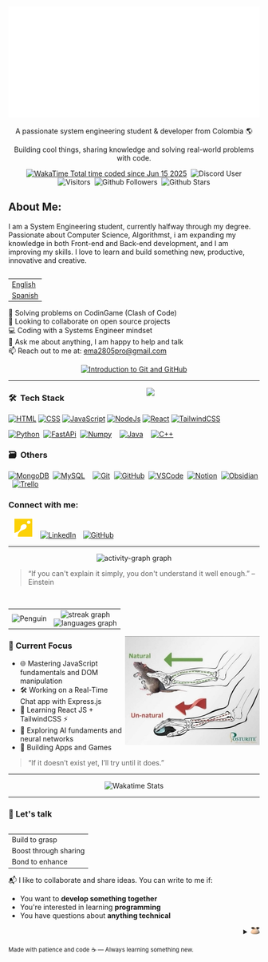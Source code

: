 ![Calavera](./img/CodeMe.svg "Inspired by pyoneerC")

<p align="center">A passionate system engineering student & developer from Colombia 🌎</p>
<p align="center">Building cool things, sharing knowledge and solving real-world problems with code.</p>

<div align="center">
  <a href="https://wakatime.com/@ema28pro"><img src="https://wakatime.com/badge/user/579f9039-3a59-45fa-9d52-96caf7783967.svg" alt="WakaTime Total time coded since Jun 15 2025" class="inline-block mx-1" style="margin: 0px 2px;"/></a>
  <img alt="Discord User" src="https://img.shields.io/badge/Discord-ema28pro-5865F2?logo=discord&logoColor=white" class="inline-block mx-1" style="margin: 0px 2px;">

  <img alt="Visitors" src="https://visitor-badge.laobi.icu/badge?page_id=ema28pro" class="inline-block mx-1" style="margin: 0px 2px;">
  <img alt="Github Followers" src="https://img.shields.io/github/followers/ema28pro?style=social" class="inline-block mx-1" style="margin: 0px 2px;">
  <img alt="Github Stars" src="https://img.shields.io/github/stars/ema28pro?style=social" class="inline-block mx-1" style="margin: 0px 2px;">
</div>


<!-- <img src="https://quotes-github-readme.vercel.app/api?type=vetical&theme=radical" align="right" height="170"/> -->

## **About Me**: 
<p>
  I am a System Engineering student, currently halfway through my degree. Passionate about Computer Science, Algorithmst, i am expanding my knowledge in both Front-end and Back-end development, and I am improving my skills. I love to learn and build something new, productive, innovative and creative.
</p>

<table align="right">
<tr><td><a href="./README.md">English</a></tr></td>
<tr><td><a href="./README_es.md">Spanish</a></tr></td>
</table>

🧠 Solving problems on CodinGame (Clash of Code) <br>
🤝 Looking to collaborate on open source projects <br>
💻 Coding with a Systems Engineer mindset <br>
💬 Ask me about anything, I am happy to help and talk <br>
📫 Reach out to me at: [ema2805pro@gmail.com](ema2805pro@gmail.com) <br>
<!-- ⚡ **Fun fact**: ```Nan != Nan``` -->

<!-- <div align="center">
  <img src="https://skillicons.dev/icons?i=html,css,js,nodejs,react,py,fastapi,java,cpp,mysql,mongodb" />
</div> -->
<div align="center"><a href="https://github.com/ema28pro/GitHub-Guide-Profile">
  <img  src="https://github-readme-stats.vercel.app/api/pin/?username=ema28pro&repo=GitHub-Guide-Profile&theme=radical&show_owner=true" title="Introduction to Git and GitHub" alt="Introduction to Git and GitHub" />
</a></div>

---

<a href="https://github.com/ema28pro">
<img width="45%" align="right" src="https://quotes-github-readme.vercel.app/api?type=vetical&theme=radical" />
</a>

### 🛠 &nbsp;Tech Stack

<!-- ![Web](https://skillicons.dev/icons?i=html,css,js,nodejs,react,tailwind) -->
[![HTML](https://skillicons.dev/icons?i=html "HTML")](https://www.w3schools.com/html)
[![CSS](https://skillicons.dev/icons?i=css "CSS")](https://www.w3schools.com/css/)
[![JavaScript](https://skillicons.dev/icons?i=js "JavaScript")](https://www.w3schools.com/Js)
[![NodeJs](https://skillicons.dev/icons?i=nodejs "NodeJs")](https://nodejs.org)
[![React](https://skillicons.dev/icons?i=react "React")](https://react.dev/)
[![TailwindCSS](https://skillicons.dev/icons?i=tailwind "TailwindCSS")](https://tailwindcss.com/)

[![Python](https://skillicons.dev/icons?i=python "Pythoh")](https://www.python.org/)&nbsp;
[![FastAPi](https://skillicons.dev/icons?i=fastapi "FastAPI")](https://fastapi.tiangolo.com/)&nbsp;
<a href="https://numpy.org/" ><img alt="Numpy" title="Numpy" src="https://cdn.jsdelivr.net/gh/devicons/devicon/icons/numpy/numpy-original.svg" height="47"/></a>&nbsp;&nbsp;&nbsp;
[![Java](https://skillicons.dev/icons?i=java "Java")](https://www.java.com/)&nbsp;&nbsp;&nbsp;
[![C++](https://skillicons.dev/icons?i=cpp "C++")](https://www.learncpp.com/)



### 🗃 &nbsp;Others
[![MongoDB](https://skillicons.dev/icons?i=mongodb "MongoDB")](https://www.mongodb.com/)&nbsp;
[![MySQL](https://skillicons.dev/icons?i=mysql "MySQL")](https://www.mysql.com/)&nbsp;&nbsp;&nbsp;
[![Git](https://skillicons.dev/icons?i=git "Git")](https://git-scm.com/)&nbsp;
[![GitHub](https://skillicons.dev/icons?i=github "GitHub")](https://github.com/)&nbsp;
[![VSCode](https://skillicons.dev/icons?i=vscode "VSCode")](https://code.visualstudio.com/)&nbsp;
[![Notion](https://skillicons.dev/icons?i=notion "Notion")](https://www.notion.com/)&nbsp;
[![Obsidian](https://skillicons.dev/icons?i=obsidian "Obsidian")](https://obsidian.md/)&nbsp;
<a href="https://trello.com/"><img alt="Trello" title="Trello" src="https://cdn.simpleicons.org/trello/0052C" height=47></a>
<!-- https://www.tutorialspoint.com/fastapi -->
<!-- https://www.datacamp.com/es/tutorial/introduction-fastapi-tutorial -->
<!-- https://www.w3schools.com/cpp/cpp_intro.asp  -->
<!-- https://www.codecademy.com/learn/learn-c-plus-plus -->

<!-- <a href="https://github.com/ema28pro">
<img width="50%" align="left" src="https://media.tenor.com/yOqgOJDlyzMAAAAi/club-penguin-club.gif" />
</a> -->

<h3> Connect with me:</h3>

<a style="margin-left: 10px;"  target="_blank" href="https://www.codingame.com/profile/1b0126a833946858dc2f521afb4de4389706666"><img alt="codin game" title="My Codin Game Profile" src="./img/CodinGameLogo.png" height="40" ></a>
<a style="margin-left: 10px;"  target="_blank" href="https://www.linkedin.com/in/emanuel-lopez-f/"><img alt="LinkedIn" title="My LinkedIn" src="https://img.icons8.com/doodle/40/000000/linkedin--v2.png"></a>
<a style="margin-left: 10px;" target="_blank" href="https://github.com/ema28pro"><img alt="GitHub" title="My GitHub" src="https://img.icons8.com/doodle/40/000000/github--v1.png"></a>

---

<div align="center">
  <img src="https://github-readme-activity-graph.vercel.app/graph?username=ema28pro&theme=lucent&area=true&hide_border=true&hide_title=false&bg_color=0d1117&color=30a14e&line=10aa50&area_color=9be9a8" title="" alt="activity-graph graph" />
</div>

> “If you can't explain it simply, you don't understand it well enough.” – Einstein

<br>

<table align="center">
<tr>
<td align="center">
  <img src="https://media.tenor.com/yOqgOJDlyzMAAAAi/club-penguin-club.gif" title="Penguin" height="290"/>
</td>
<td align="center">
  <img src="https://streak-stats.demolab.com?user=ema28pro&locale=en&mode=daily&theme=dark&hide_border=true&border_radius=5&date_format=M%20j%5B,%20Y%5D" height="140" alt="streak graph"/>
  <br/>
  <img src="https://github-readme-stats.vercel.app/api/top-langs?username=ema28pro&locale=en&hide_title=false&layout=compact&card_width=320&langs_count=5&theme=dark&hide_border=true" height="140" alt="languages graph"/>
</td>
</tr>
</table>

<a href="https://www.codingame.com/profile/1b0126a833946858dc2f521afb4de4389706666"><img alt="Rat" align="right" src="./img/mouse.jpg" width="270" ></a>

### 🚀 Current Focus

- 🌐 Mastering JavaScript fundamentals and DOM manipulation
- 🛠 Working on a Real-Time Chat app with Express.js
- 🌱 Learning React JS + TailwindCSS ⚡
- 🔭 Exploring AI fundaments and neural networks
- 🎯 Building Apps and Games

> “If it doesn’t exist yet, I’ll try until it does.”

---

<div align="center">
  <img src="https://github-readme-stats.vercel.app/api/wakatime?username=ema28pro&theme=dark&hide_border=true" alt="Wakatime Stats">
  
  <!-- <img src="https://github.com/user-attachments/assets/38b23b0d-108c-4617-991c-31eaa85e434e" alt="monkey" width="400" /> -->
</div>

---

### 🤝 Let's talk

<table align="right">
  <tr><td>Build to grasp</tr></td>
  <tr><td>Boost through sharing</tr></td>
  <tr><td>Bond to enhance</tr></td>
</table>

📬 I like to collaborate and share ideas. You can write to me if:
- You want to **develop something together**
- You're interested in learning **programming**
- You have questions about **anything technical**

<details align="right">
  <summary><img src="./img/pou.png" height=15></summary>
  <table border=0>
    <caption><h1 align="center">Hall of Fame</h1></caption>
    <tr>
    <td align="center">
      <img src="./img/glaceon.jpeg">
    </td>
    <td align="center">
      <img src="./img/hotdog.jpeg"/>
    </td>
    <td align="center">
      <img src="./img/vaporeon.jpeg"/>
    </td>
    </tr>
  </table>
</details>

<sub align="center">Made with patience and code ☕ — Always learning something new.</sub>
